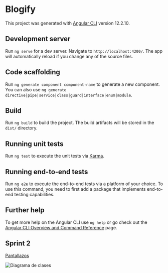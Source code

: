 # Blogify

This project was generated with [Angular CLI](https://github.com/angular/angular-cli) version 12.2.10.

## Development server

Run `ng serve` for a dev server. Navigate to `http://localhost:4200/`. The app will automatically reload if you change any of the source files.

## Code scaffolding

Run `ng generate component component-name` to generate a new component. You can also use `ng generate directive|pipe|service|class|guard|interface|enum|module`.

## Build

Run `ng build` to build the project. The build artifacts will be stored in the `dist/` directory.

## Running unit tests

Run `ng test` to execute the unit tests via [Karma](https://karma-runner.github.io).

## Running end-to-end tests

Run `ng e2e` to execute the end-to-end tests via a platform of your choice. To use this command, you need to first add a package that implements end-to-end testing capabilities.

## Further help

To get more help on the Angular CLI use `ng help` or go check out the [Angular CLI Overview and Command Reference](https://angular.io/cli) page.

## Sprint 2

[Pantallazos](https://drive.google.com/drive/folders/1_-Q-AdV3m4MNqUw1qEE6zyeSzwCgtupj?usp=sharing)

![Diagrama de clases](https://lucid.app/publicSegments/view/dbfb2e7a-9ff5-4ef9-8b06-4634401b3d9f/image.png)
